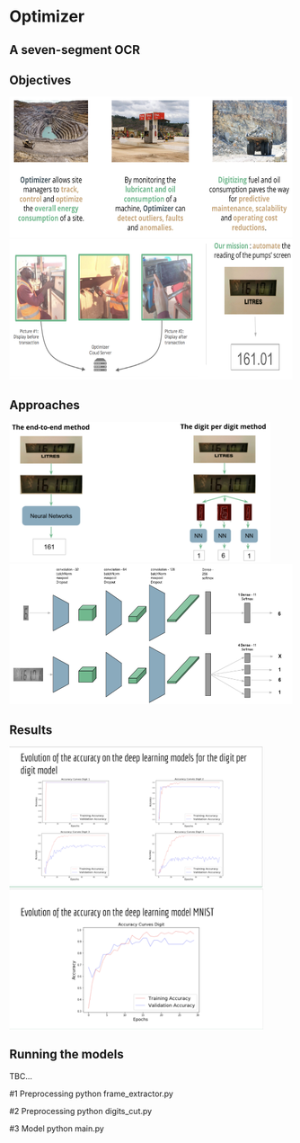 # Optimizer
## A seven-segment OCR

## Objectives
<img src = "img/Pb.png" height="250">
<img src = "img/product.png" height="250">

## Approaches
<img src = "img/approaches.png" height="250">
<img src = "img/NN.png" height="250">

## Results
<img src = "img/results1.png" height="250">
<img src = "img/results2.png" height="250">

## Running the models

TBC...



#1 Preprocessing
python frame_extractor.py

#2 Preprocessing
python digits_cut.py

#3 Model
python main.py
